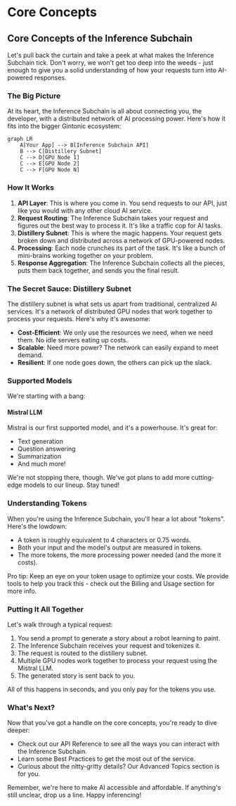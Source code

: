 # Core Concepts

## Core Concepts of the Inference Subchain

Let's pull back the curtain and take a peek at what makes the Inference Subchain tick. Don't worry, we won't get too deep into the weeds - just enough to give you a solid understanding of how your requests turn into AI-powered responses.

### The Big Picture

At its heart, the Inference Subchain is all about connecting you, the developer, with a distributed network of AI processing power. Here's how it fits into the bigger Gintonic ecosystem:

```mermaid
graph LR
    A[Your App] --> B[Inference Subchain API]
    B --> C[Distillery Subnet]
    C --> D[GPU Node 1]
    C --> E[GPU Node 2]
    C --> F[GPU Node N]
```

### How It Works

1. **API Layer**: This is where you come in. You send requests to our API, just like you would with any other cloud AI service.
2. **Request Routing**: The Inference Subchain takes your request and figures out the best way to process it. It's like a traffic cop for AI tasks.
3. **Distillery Subnet**: This is where the magic happens. Your request gets broken down and distributed across a network of GPU-powered nodes.
4. **Processing**: Each node crunches its part of the task. It's like a bunch of mini-brains working together on your problem.
5. **Response Aggregation**: The Inference Subchain collects all the pieces, puts them back together, and sends you the final result.

### The Secret Sauce: Distillery Subnet

The distillery subnet is what sets us apart from traditional, centralized AI services. It's a network of distributed GPU nodes that work together to process your requests. Here's why it's awesome:

* **Cost-Efficient**: We only use the resources we need, when we need them. No idle servers eating up costs.
* **Scalable**: Need more power? The network can easily expand to meet demand.
* **Resilient**: If one node goes down, the others can pick up the slack.

### Supported Models

We're starting with a bang:

#### Mistral LLM

Mistral is our first supported model, and it's a powerhouse. It's great for:

* Text generation
* Question answering
* Summarization
* And much more!

We're not stopping there, though. We've got plans to add more cutting-edge models to our lineup. Stay tuned!

### Understanding Tokens

When you're using the Inference Subchain, you'll hear a lot about "tokens". Here's the lowdown:

* A token is roughly equivalent to 4 characters or 0.75 words.
* Both your input and the model's output are measured in tokens.
* The more tokens, the more processing power needed (and the more it costs).

Pro tip: Keep an eye on your token usage to optimize your costs. We provide tools to help you track this - check out the Billing and Usage section for more info.

### Putting It All Together

Let's walk through a typical request:

1. You send a prompt to generate a story about a robot learning to paint.
2. The Inference Subchain receives your request and tokenizes it.
3. The request is routed to the distillery subnet.
4. Multiple GPU nodes work together to process your request using the Mistral LLM.
5. The generated story is sent back to you.

All of this happens in seconds, and you only pay for the tokens you use.

### What's Next?

Now that you've got a handle on the core concepts, you're ready to dive deeper:

* Check out our API Reference to see all the ways you can interact with the Inference Subchain.
* Learn some Best Practices to get the most out of the service.
* Curious about the nitty-gritty details? Our Advanced Topics section is for you.

Remember, we're here to make AI accessible and affordable. If anything's still unclear, drop us a line. Happy inferencing!
